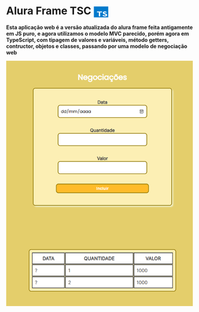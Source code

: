 # Alura Frame TSC <img align="center" alt="Joao-Tsc" height="30" width="40" src="https://raw.githubusercontent.com/devicons/devicon/master/icons/typescript/typescript-plain.svg">

**Esta aplicação web é a versão atualizada do alura frame feita antigamente em JS puro, e agora utilizamos o modelo MVC parecido, porém agora em TypeScript, com tipagem de valores e variáveis, método getters, contructor, objetos e classes, passando por uma modelo de negociação web**

<img src="./.github/printApp.png">
